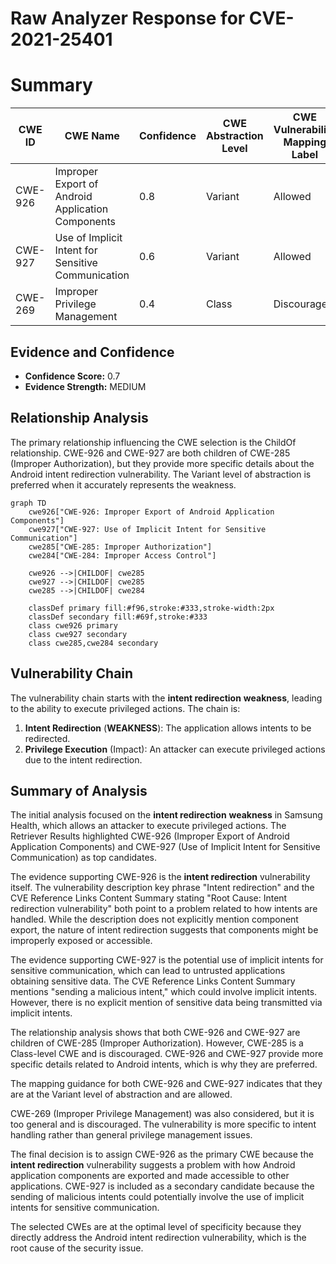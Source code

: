 # Raw Analyzer Response for CVE-2021-25401

# Summary
| CWE ID | CWE Name | Confidence | CWE Abstraction Level | CWE Vulnerability Mapping Label | CWE-Vulnerability Mapping Notes |
|---|---|---|---|---|---|
| CWE-926 | Improper Export of Android Application Components | 0.8 | Variant | Allowed | Primary CWE |
| CWE-927 | Use of Implicit Intent for Sensitive Communication | 0.6 | Variant | Allowed | Secondary Candidate |
| CWE-269 | Improper Privilege Management | 0.4 | Class | Discouraged | Secondary Candidate |

## Evidence and Confidence

*   **Confidence Score:** 0.7
*   **Evidence Strength:** MEDIUM

## Relationship Analysis
The primary relationship influencing the CWE selection is the ChildOf relationship. CWE-926 and CWE-927 are both children of CWE-285 (Improper Authorization), but they provide more specific details about the Android intent redirection vulnerability. The Variant level of abstraction is preferred when it accurately represents the weakness.

```mermaid
graph TD
    cwe926["CWE-926: Improper Export of Android Application Components"]
    cwe927["CWE-927: Use of Implicit Intent for Sensitive Communication"]
    cwe285["CWE-285: Improper Authorization"]
    cwe284["CWE-284: Improper Access Control"]

    cwe926 -->|CHILDOF| cwe285
    cwe927 -->|CHILDOF| cwe285
    cwe285 -->|CHILDOF| cwe284

    classDef primary fill:#f96,stroke:#333,stroke-width:2px
    classDef secondary fill:#69f,stroke:#333
    class cwe926 primary
    class cwe927 secondary
    class cwe285,cwe284 secondary
```

## Vulnerability Chain
The vulnerability chain starts with the **intent redirection** **weakness**, leading to the ability to execute privileged actions. The chain is:

1.  **Intent Redirection** (**WEAKNESS**): The application allows intents to be redirected.
2.  **Privilege Execution** (Impact): An attacker can execute privileged actions due to the intent redirection.

## Summary of Analysis
The initial analysis focused on the **intent redirection** **weakness** in Samsung Health, which allows an attacker to execute privileged actions. The Retriever Results highlighted CWE-926 (Improper Export of Android Application Components) and CWE-927 (Use of Implicit Intent for Sensitive Communication) as top candidates.

The evidence supporting CWE-926 is the **intent redirection** vulnerability itself. The vulnerability description key phrase "Intent redirection" and the CVE Reference Links Content Summary stating "Root Cause: Intent redirection vulnerability" both point to a problem related to how intents are handled. While the description does not explicitly mention component export, the nature of intent redirection suggests that components might be improperly exposed or accessible.

The evidence supporting CWE-927 is the potential use of implicit intents for sensitive communication, which can lead to untrusted applications obtaining sensitive data. The CVE Reference Links Content Summary mentions "sending a malicious intent," which could involve implicit intents. However, there is no explicit mention of sensitive data being transmitted via implicit intents.

The relationship analysis shows that both CWE-926 and CWE-927 are children of CWE-285 (Improper Authorization). However, CWE-285 is a Class-level CWE and is discouraged. CWE-926 and CWE-927 provide more specific details related to Android intents, which is why they are preferred.

The mapping guidance for both CWE-926 and CWE-927 indicates that they are at the Variant level of abstraction and are allowed.

CWE-269 (Improper Privilege Management) was also considered, but it is too general and is discouraged. The vulnerability is more specific to intent handling rather than general privilege management issues.

The final decision is to assign CWE-926 as the primary CWE because the **intent redirection** vulnerability suggests a problem with how Android application components are exported and made accessible to other applications. CWE-927 is included as a secondary candidate because the sending of malicious intents could potentially involve the use of implicit intents for sensitive communication.

The selected CWEs are at the optimal level of specificity because they directly address the Android intent redirection vulnerability, which is the root cause of the security issue.